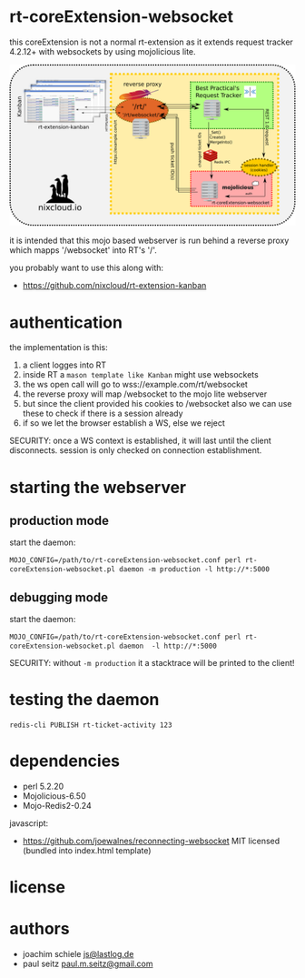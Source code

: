 # rt-coreExtension-websocket

this coreExtension is not a normal rt-extension as it extends request tracker 4.2.12+ with websockets by using mojolicious lite.

![A screenshot featuring the Kanban view with WebSocket status](https://raw.githubusercontent.com/nixcloud/rt-coreExtension-websocket/master/internals-and-setup.png)

it is intended that this mojo based webserver is run behind a reverse proxy which mapps '/websocket' into RT's '/'. 

you probably want to use this along with:

* <https://github.com/nixcloud/rt-extension-kanban>

# authentication 

the implementation is this:

1. a client logges into RT
2. inside RT a `mason template like Kanban` might use websockets
3. the ws open call will go to wss://example.com/rt/websocket
4. the reverse proxy will map /websocket to the mojo lite webserver
5. but since the client provided his cookies to /websocket also we can use these to check if there is a session already
6. if so we let the browser establish a WS, else we reject 

SECURITY: once a WS context is established, it will last until the client disconnects. session is only checked on connection establishment.

# starting the webserver
## production mode

start the daemon:

    MOJO_CONFIG=/path/to/rt-coreExtension-websocket.conf perl rt-coreExtension-websocket.pl daemon -m production -l http://*:5000
  
## debugging mode

start the daemon:

    MOJO_CONFIG=/path/to/rt-coreExtension-websocket.conf perl rt-coreExtension-websocket.pl daemon  -l http://*:5000
  
SECURITY: without `-m production` it a stacktrace will be printed to the client!

# testing the daemon

    redis-cli PUBLISH rt-ticket-activity 123

# dependencies

* perl 5.2.20
* Mojolicious-6.50
* Mojo-Redis2-0.24
 
javascript:

* https://github.com/joewalnes/reconnecting-websocket MIT licensed (bundled into index.html template)

# license



# authors

* joachim schiele <js@lastlog.de>
* paul seitz <paul.m.seitz@gmail.com>
